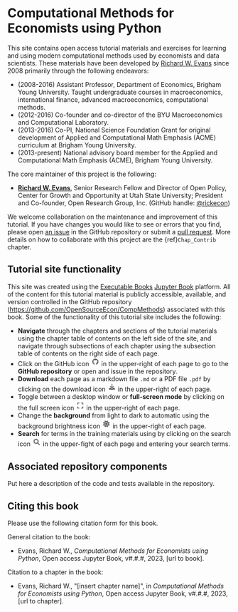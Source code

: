 # Computational Methods for Economists using Python

This site contains open access tutorial materials and exercises for learning and using modern computational methods used by economists and data scientists. These materials have been developed by [Richard W. Evans](https://sites.google.com/site/rickecon) since 2008 primarily through the following endeavors:
* (2008-2016) Assistant Professor, Department of Economics, Brigham Young University. Taught undergraduate courses in macroeconomics, international finance, advanced macroeconomics, computational methods.
* (2012-2016) Co-founder and co-director of the BYU Macroeconomics and Computational Laboratory.
* (2013-2016) Co-PI, National Science Foundation Grant for original development of Applied and Computational Math Emphasis (ACME) curriculum at Brigham Young University.
* (2013-present) National advisory board member for the Applied and Computational Math Emphasis (ACME), Brigham Young University.

The core maintainer of this project is the following:
* [**Richard W. Evans**](https://sites.google.com/site/rickecon), Senior Research Fellow and Director of Open Policy, Center for Growth and Opportunity at Utah State University; President and Co-founder, Open Research Group, Inc. (GitHub handle: [@rickecon](https://github.com/rickecon))

We welcome collaboration on the maintenance and improvement of this tutorial. If you have changes you would like to see or errors that you find, please open [an issue](https://github.com/OpenSourceEcon/CompMethods/issues) in the GitHub repository or submit a [pull request](https://github.com/OpenSourceEcon/CompMethods/pulls). More details on how to collaborate with this project are the {ref}`Chap_Contrib` chapter.


## Tutorial site functionality
This site was created using the [Executable Books](https://executablebooks.org/) [Jupyter Book](https://jupyterbook.org/) platform. All of the content for this tutorial material is publicly accessible, available, and version controlled in the GitHub repository (https://github.com/OpenSourceEcon/CompMethods) associated with this book. Some of the functionality of this tutorial site includes the following:
* **Navigate** through the chapters and sections of the tutorial materials using the chapter table of contents on the left side of the site, and navigate through subsections of each chapter using the subsection table of contents on the right side of each page.
* Click on the GitHub icon <img src="./images/icon_GitHub.png" width="20px"> in the upper-right of each page to go to the **GitHub repository** or open and issue in the repository.
* **Download** each page as a markdown file `.md` or a PDF file `.pdf` by clicking on the download icon <img src="./images/icon_download.png" width="20px"> in the upper-right of each page.
* Toggle between a desktop window or **full-screen mode** by clicking on the full screen icon <img src="./images/icon_fullscreen.png" width="20px"> in the upper-right of each page.
* Change the **background** from light to dark to automatic using the background brightness icon <img src="./images/icon_background.png" width="20px"> in the upper-right of each page.
* **Search** for terms in the training materials using by clicking on the search icon <img src="./images/icon_search.png" width="20px"> in the upper-fight of each page and entering your search terms.


## Associated repository components
Put here a description of the code and tests available in the repository.


## Citing this book
Please use the following citation form for this book.

General citation to the book:
* Evans, Richard W., *Computational Methods for Economists using Python*, Open access Jupyter Book, v#.#.#, 2023, [url to book].

Citation to a chapter in the book:
* Evans, Richard W., "[insert chapter name]", in *Computational Methods for Economists using Python*, Open access Jupyter Book, v#.#.#, 2023, [url to chapter].
